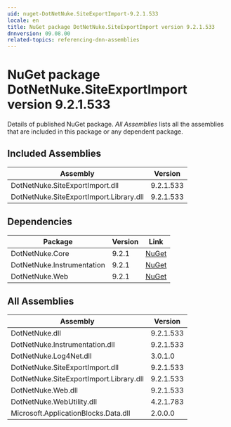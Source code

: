 ```yaml
---
uid: nuget-DotNetNuke.SiteExportImport-9.2.1.533
locale: en
title: NuGet package DotNetNuke.SiteExportImport version 9.2.1.533
dnnversion: 09.08.00
related-topics: referencing-dnn-assemblies
---
```


# NuGet package DotNetNuke.SiteExportImport version 9.2.1.533
Details of published NuGet package.
*All Assemblies* lists all the assemblies that are included in this package or any dependent package.

## Included Assemblies

|Assembly|Version|
|---|---|
|DotNetNuke.SiteExportImport.dll|9.2.1.533|
|DotNetNuke.SiteExportImport.Library.dll|9.2.1.533|

## Dependencies

|Package|Version|Link|
|---|---|---|
|DotNetNuke.Core|9.2.1|[NuGet](https://www.nuget.org/packages/DotNetNuke.Core/9.2.1)|
|DotNetNuke.Instrumentation|9.2.1|[NuGet](https://www.nuget.org/packages/DotNetNuke.Instrumentation/9.2.1)|
|DotNetNuke.Web|9.2.1|[NuGet](https://www.nuget.org/packages/DotNetNuke.Web/9.2.1)|

## All Assemblies

|Assembly|Version|
|---|---|
|DotNetNuke.dll|9.2.1.533|
|DotNetNuke.Instrumentation.dll|9.2.1.533|
|DotNetNuke.Log4Net.dll|3.0.1.0|
|DotNetNuke.SiteExportImport.dll|9.2.1.533|
|DotNetNuke.SiteExportImport.Library.dll|9.2.1.533|
|DotNetNuke.Web.dll|9.2.1.533|
|DotNetNuke.WebUtility.dll|4.2.1.783|
|Microsoft.ApplicationBlocks.Data.dll|2.0.0.0|

